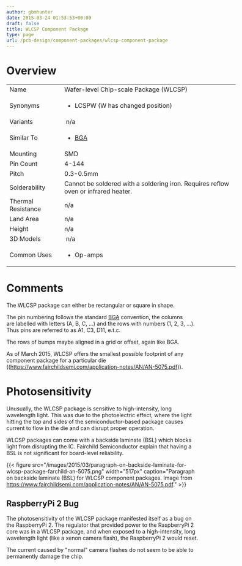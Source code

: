 ```yaml
---
author: gbmhunter
date: 2015-03-24 01:53:53+00:00
draft: false
title: WLCSP Component Package
type: page
url: /pcb-design/component-packages/wlcsp-component-package
---
```


# Overview


<table style="width: 600px;" >
<tbody >
<tr >

<td >Name
</td>

<td >Wafer-level Chip-scale Package (WLCSP)
</td>
</tr>
<tr >
<td >Synonyms</td>
<td >
<ul>
	<li>LCSPW (W has changed position)</li>
</ul>
</td>
</tr>
<tr >

<td >Variants
</td>

<td > n/a
</td>
</tr>
<tr >
<td >Similar To</td>
<td>
	<ul>
		<li><a href="/pcb-design/component-packages/bga-component-package">BGA</a></li>
	</ul>
</td>
</tr>
<tr >

<td >Mounting
</td>

<td >SMD
</td>
</tr>
<tr >

<td >Pin Count
</td>

<td >4-144
</td>
</tr>
<tr >

<td >Pitch
</td>

<td >0.3-0.5mm
</td>
</tr>
<tr >

<td >Solderability
</td>

<td >Cannot be soldered with a soldering iron. Requires reflow oven or infrared heater.
</td>
</tr>
<tr >

<td >Thermal Resistance
</td>

<td >n/a
</td>
</tr>
<tr >

<td >Land Area
</td>

<td >n/a
</td>
</tr>
<tr >

<td >Height
</td>

<td >n/a
</td>
</tr>
<tr >

<td >3D Models
</td>

<td > n/a
</td>
</tr>
<tr >

<td >Common Uses
</td>

<td >
<ul>
<li>Op-amps</li>
</ul>
</td>
</tr>
</tbody>
</table>

# Comments

The WLCSP package can either be rectangular or square in shape.

The pin numbering follows the standard [BGA](/pcb-design/component-packages/bga-component-package) convention, the columns are labelled with letters (A, B, C, ...) and the rows with numbers (1, 2, 3, ...). Thus pins are referred to as A1, C3, D11, e.t.c.

The rows of bumps maybe aligned in a grid or offset, again like BGA.

As of March 2015, WLCSP offers the smallest possible footprint of any component package for a particular die ((https://www.fairchildsemi.com/application-notes/AN/AN-5075.pdf)).

# Photosensitivity

Unusually, the WLCSP package is sensitive to high-intensity, long wavelength light. This was due to the photoelectric effect, where the light hitting the top and sides of the semiconductor-based package causes current to flow in the die and can disrupt proper operation.

WLCSP packages can come with a backside laminate (BSL) which blocks light from disrupting the IC. Fairchild Semiconductor explain that having a BSL is not significant for board-level reliability.

{{< figure src="/images/2015/03/paragraph-on-backside-laminate-for-wlcsp-package-farchild-an-5075.png" width="517px" caption="Paragraph on backside laminate (BSL) for WLCSP component packages. Image from https://www.fairchildsemi.com/application-notes/AN/AN-5075.pdf."  >}}

## RaspberryPi 2 Bug

The photosensitivity of the WLCSP package manifested itself as a bug on the RaspberryPi 2. The regulator that provided power to the RaspberryPi 2 core was in a WLCSP package, and when exposed to a high-intensity, long wavelength light (like a xenon camera flash), the RaspberryPi 2 would reset.

The current caused by "normal" camera flashes do not seem to be able to permanently damage the chip.